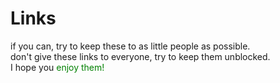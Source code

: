 # Links
if you can, try to keep these to as little people as possible. <br>
don't give these links to everyone, try to keep them unblocked. <br>
I hope you <span style="color: green;">enjoy them!
